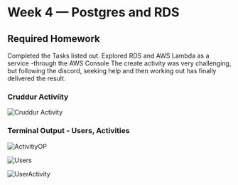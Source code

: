 # Week 4 — Postgres and RDS

## Required Homework

Completed the Tasks listed out. 
Explored RDS and AWS Lambda as a service -through the AWS Console
The create activity was very challenging, but following the discord, seeking help and then working out has finally delivered the result.

### Cruddur Activiity 

![Cruddur Activity](https://user-images.githubusercontent.com/77395830/228034286-f893779f-a6d7-48a6-8d58-086ab61cf370.png)


### Terminal Output - Users, Activities


![ActivitiyOP](https://user-images.githubusercontent.com/77395830/228034642-54a16cd2-fd47-40f4-8e38-20289a667bf4.png)


![Users](https://user-images.githubusercontent.com/77395830/228035229-a6039c31-e870-4cc8-9c52-3a330c007792.png)


![UserActivity](https://user-images.githubusercontent.com/77395830/228035445-12e7b0da-1528-4d45-904f-2bf98fef7578.png)

